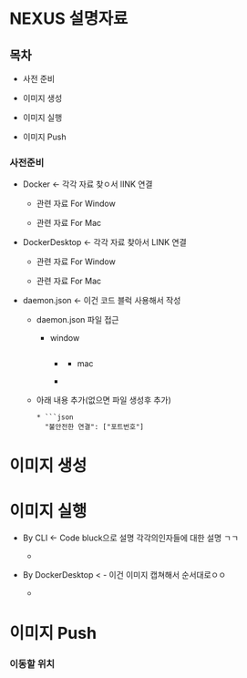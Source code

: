 # NEXUS 설명자료

## 목차

* 사전 준비

* 이미지 생성

* 이미지 실행

* 이미지 Push

### 사전준비

* Docker <- 각각 자료 찾ㅇ서 lINK 연결
  
  * 관련 자료 For Window
  
  * 관련 자료 For Mac

* DockerDesktop <- 각각 자료 찾아서 LINK 연결
  
  * 관련 자료 For Window
  
  * 관련 자료 For Mac

* daemon.json  <- 이건 코드 블럭 사용해서 작성
  
  * daemon.json 파일 접근
    
    * window
      
      * ```shell
        
        ```
        
        * mac
      
      * ```shell
        
        ```
  
  * 아래 내용 추가(없으면 파일 생성후 추가)
    
        * ```json
          "불안전한 연결": ["포트번호"]

# 이미지 생성

# 이미지 실행

* By CLI <- Code bluck으로 설명 각각의인자들에 대한 설명 ㄱㄱ
  
  * 

* By DockerDesktop < - 이건 이미지 캡쳐해서 순서대로ㅇㅇ
  
  * 

# 이미지 Push

### 이동할 위치
